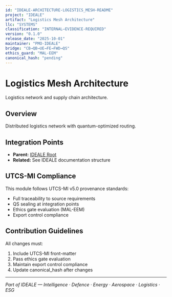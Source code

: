 ```yaml
---
id: "IDEALE-ARCHITECTURE-LOGISTICS_MESH-README"
project: "IDEALE"
artifact: "Logistics Mesh Architecture"
llc: "SYSTEMS"
classification: "INTERNAL–EVIDENCE-REQUIRED"
version: "0.1.0"
release_date: "2025-10-01"
maintainer: "PMO-IDEALE"
bridge: "CB→QB→UE→FE→FWD→QS"
ethics_guard: "MAL-EEM"
canonical_hash: "pending"
---
```


# Logistics Mesh Architecture

Logistics network and supply chain architecture.

## Overview

Distributed logistics network with quantum-optimized routing.

## Integration Points

- **Parent:** [IDEALE Root](../../README.md)
- **Related:** See IDEALE documentation structure

## UTCS-MI Compliance

This module follows UTCS-MI v5.0 provenance standards:
- Full traceability to source requirements
- QS sealing at integration points
- Ethics gate evaluation (MAL-EEM)
- Export control compliance

## Contribution Guidelines

All changes must:
1. Include UTCS-MI front-matter
2. Pass ethics gate evaluation
3. Maintain export control compliance
4. Update canonical_hash after changes

---

*Part of IDEALE — Intelligence · Defence · Energy · Aerospace · Logistics · ESG*
